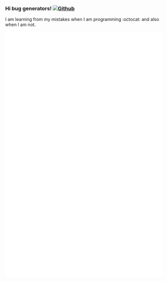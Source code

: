 ### Hi bug generators! [ ![Github](https://img.shields.io/github/followers/DavidVillalobos?label=Follow&style=social) ](https://github.com/DavidVillalobos)

I am learning from my mistakes when I am programming :octocat: and also when I am not.  

![Personal Metrics](https://github.com/DavidVillalobos/DavidVillalobos/blob/main/github-metrics.svg)

